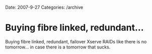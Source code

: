 Date: 2007-9-27
Categories: /archive

# Buying fibre linked, redundant…

Buying fibre linked, redundant, failover Xserve RAIDs like there is no tomorrow... in case there is a tomorrow that sucks.
